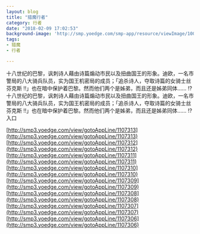 ```yaml
---
layout: blog
title: "猎魔行者"
category: 行者
date: "2018-02-09 17:02:53"
background-image: 'http://smp.yoedge.com/smp-app/resource/viewImage/1003675appline.png'
tags:
- 猎魔
- 行者

---
```

十八世纪的巴黎，讽刺诗人藉由诗篇煽动市民以及扭曲国王的形象。迪欧，一名市警局的八大骑兵队员，实为国王机密局的成员；「追杀诗人，夺取诗篇的女骑士丝芬克斯 !!」也在暗中保护着巴黎。然而他们两个是姊弟，而且还是姊弟同体…… !?
十八世纪的巴黎，讽刺诗人藉由诗篇煽动市民以及扭曲国王的形象。迪欧，一名市警局的八大骑兵队员，实为国王机密局的成员；「追杀诗人，夺取诗篇的女骑士丝芬克斯 !!」也在暗中保护着巴黎。然而他们两个是姊弟，而且还是姊弟同体…… !?
入口

[http://smp3.yoedge.com/view/gotoAppLine/1107313](http://smp3.yoedge.com/view/gotoAppLine/1107313)
[http://smp3.yoedge.com/view/gotoAppLine/1107312](http://smp3.yoedge.com/view/gotoAppLine/1107312)
[http://smp3.yoedge.com/view/gotoAppLine/1107311](http://smp3.yoedge.com/view/gotoAppLine/1107311)
[http://smp3.yoedge.com/view/gotoAppLine/1107310](http://smp3.yoedge.com/view/gotoAppLine/1107310)
[http://smp3.yoedge.com/view/gotoAppLine/1107309](http://smp3.yoedge.com/view/gotoAppLine/1107309)
[http://smp3.yoedge.com/view/gotoAppLine/1107308](http://smp3.yoedge.com/view/gotoAppLine/1107308)
[http://smp3.yoedge.com/view/gotoAppLine/1107307](http://smp3.yoedge.com/view/gotoAppLine/1107307)
[http://smp3.yoedge.com/view/gotoAppLine/1107306](http://smp3.yoedge.com/view/gotoAppLine/1107306)

        
